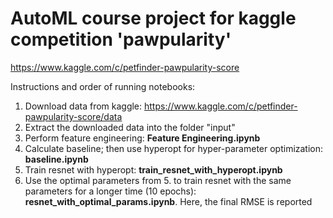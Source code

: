 # AutoML course project for kaggle competition 'pawpularity'

https://www.kaggle.com/c/petfinder-pawpularity-score

Instructions and order of running notebooks:
1. Download data from kaggle: https://www.kaggle.com/c/petfinder-pawpularity-score/data
2. Extract the downloaded data into the folder "input"
3. Perform feature engineering:  **Feature Engineering.ipynb** 
4. Calculate baseline; then use hyperopt for hyper-parameter optimization: **baseline.ipynb**
5. Train resnet with hyperopt: **train_resnet_with_hyperopt.ipynb**
6. Use the optimal parameters from 5. to train resnet with the same parameters for a longer time (10 epochs): **resnet_with_optimal_params.ipynb**. Here, the final RMSE is reported


